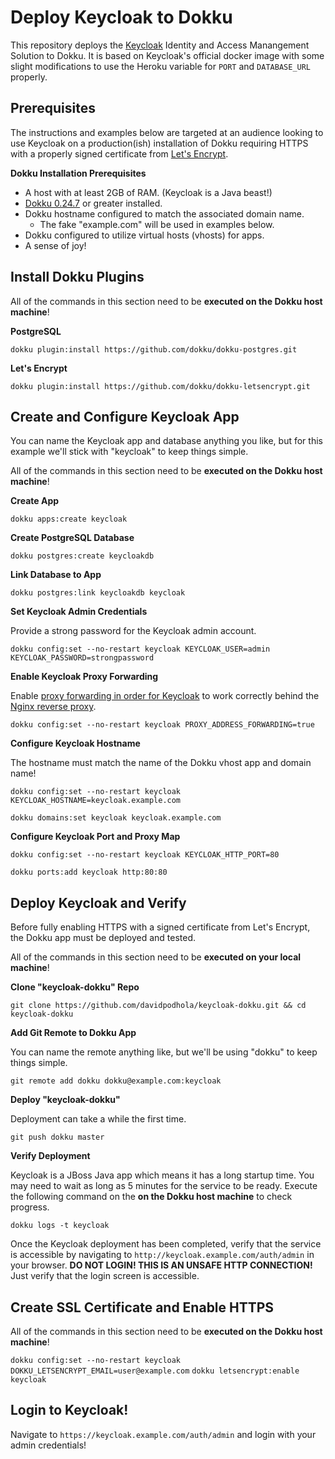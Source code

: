 # Deploy Keycloak to Dokku

This repository deploys the [Keycloak](https://www.keycloak.org) Identity and Access Manangement Solution 
to Dokku.  It is based on Keycloak's official docker image with some slight modifications to use the
Heroku variable for `PORT` and `DATABASE_URL` properly.

## Prerequisites

The instructions and examples below are targeted at an audience looking to use Keycloak on a production(ish)
installation of Dokku requiring HTTPS with a properly signed certificate from [Let's Encrypt](https://letsencrypt.org/).

**Dokku Installation Prerequisites**

- A host with at least 2GB of RAM. (Keycloak is a Java beast!)
- [Dokku 0.24.7](https://dokku.com/docs~v0.24.7/getting-started/installation/) or greater installed.
- Dokku hostname configured to match the associated domain name.
    - The fake "example.com" will be used in examples below.
- Dokku configured to utilize virtual hosts (vhosts) for apps.
- A sense of joy!

## Install Dokku Plugins

All of the commands in this section need to be **executed on the Dokku host machine**!

**PostgreSQL**

`dokku plugin:install https://github.com/dokku/dokku-postgres.git`

**Let's Encrypt**

`dokku plugin:install https://github.com/dokku/dokku-letsencrypt.git`

## Create and Configure Keycloak App

You can name the Keycloak app and database anything you like, but for this example we'll
stick with "keycloak" to keep things simple.

All of the commands in this section need to be **executed on the Dokku host machine**!

**Create App**

`dokku apps:create keycloak`

**Create PostgreSQL Database**

`dokku postgres:create keycloakdb`

**Link Database to App**

`dokku postgres:link keycloakdb keycloak`

**Set Keycloak Admin Credentials**

Provide a strong password for the Keycloak admin account.

`dokku config:set --no-restart keycloak KEYCLOAK_USER=admin KEYCLOAK_PASSWORD=strongpassword`

**Enable Keycloak Proxy Forwarding**

Enable [proxy forwarding in order for Keycloak](https://stackoverflow.com/questions/44624844/configure-reverse-proxy-for-keycloak-docker-with-custom-base-url#44627360) to work correctly behind the [Nginx reverse proxy](https://dokku.com/docs~v0.24.7/configuration/nginx/).

`dokku config:set --no-restart keycloak PROXY_ADDRESS_FORWARDING=true`

**Configure Keycloak Hostname**

The hostname must match the name of the Dokku vhost app and domain name!

`dokku config:set --no-restart keycloak KEYCLOAK_HOSTNAME=keycloak.example.com`

`dokku domains:set keycloak keycloak.example.com`

**Configure Keycloak Port and Proxy Map**

`dokku config:set --no-restart keycloak KEYCLOAK_HTTP_PORT=80`

`dokku ports:add keycloak http:80:80`

## Deploy Keycloak and Verify

Before fully enabling HTTPS with a signed certificate from Let's Encrypt, the Dokku app must be
deployed and tested.

All of the commands in this section need to be **executed on your local machine**!

**Clone "keycloak-dokku" Repo**

`git clone https://github.com/davidpodhola/keycloak-dokku.git && cd keycloak-dokku`

**Add Git Remote to Dokku App**

You can name the remote anything like, but we'll be using "dokku" to keep things simple.

`git remote add dokku dokku@example.com:keycloak`

**Deploy "keycloak-dokku"**

Deployment can take a while the first time.

`git push dokku master`

**Verify Deployment**

Keycloak is a JBoss Java app which means it has a long startup time. You may need to wait as long
as 5 minutes for the service to be ready. Execute the following command on the **on the Dokku host machine**
to check progress.

`dokku logs -t keycloak`

Once the Keycloak deployment has been completed, verify that the service is accessible by navigating to
`http://keycloak.example.com/auth/admin` in your browser. **DO NOT LOGIN! THIS IS AN UNSAFE HTTP
CONNECTION!** Just verify that the login screen is accessible.

## Create SSL Certificate and Enable HTTPS

All of the commands in this section need to be **executed on the Dokku host machine**!

`dokku config:set --no-restart keycloak DOKKU_LETSENCRYPT_EMAIL=user@example.com`
`dokku letsencrypt:enable keycloak`


## Login to Keycloak!

Navigate to `https://keycloak.example.com/auth/admin` and login with your admin credentials!
